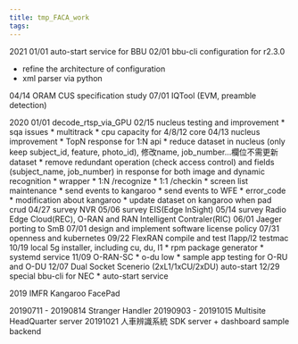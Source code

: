 ```yaml
---
title: tmp_FACA_work
tags:
---
```

2021
01/01 auto-start service for BBU
02/01 bbu-cli configuration for r2.3.0
  * refine the architecture of configuration
  * xml parser via python

04/14 ORAM CUS specification study
07/01 IQTool (EVM, preamble detection)

2020
01/01 decode_rtsp_via_GPU
02/15 nucleus testing and improvement
    * sqa issues
    * multitrack
    * cpu capacity for 4/8/12 core
04/13 nucleus improvement
    * TopN response for 1:N api
    * reduce dataset in nucleus (only keep subject_id, feature, photo_id), 修改name, job_number...欄位不需更新dataset
    * remove redundant operation (check access control) and fields (subject_name, job_number) in response for both image and dynamic recognition
    * wrapper
        * 1:N /recognize
        * 1:1 /checkin
        * screen list maintenance
        * send events to kangaroo
        * send events to WFE
        * error_code
    * modification about kangaroo
    * update dataset on kangaroo when pad crud
04/27 survey NVR
05/06 survey EIS(Edge InSight)
05/14 survey Radio Edge Cloud(REC), O-RAN and RAN Intelligent Contraler(RIC)
06/01 Jaeger porting to SmB
07/01 design and implement software license policy
07/31 openness and kubernetes
09/22 FlexRAN compile and test l1app/l2 testmac
10/19 local 5g installer, including cu, du, l1
    * rpm package generator
    * systemd service
11/09 O-RAN-SC
    * o-du low
    * sample app testing for O-RU and O-DU
12/07 Dual Socket Scenerio (2xL1/1xCU/2xDU) auto-start
12/29 special bbu-cli for NEC
    * auto-start service

2019
IMFR
Kangaroo
FacePad

20190711 - 20190814 Stranger Handler
20190903 - 20191015 Multisite HeadQuarter server
20191021 人車辨識系統 SDK server + dashboard sample backend
